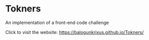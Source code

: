 # Tokners
An implementation of a front-end code challenge

Click to visit the website: https://balogunkrixus.github.io/Tokners/
